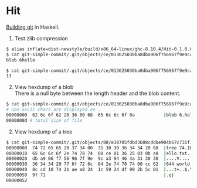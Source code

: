 # Hit

[Building git](https://shop.jcoglan.com/building-git/) in Haskell.

1. Test zlib compression  
  ```bash
  $ alias inflate=dist-newstyle/build/x86_64-linux/ghc-8.10.4/Hit-0.1.0.0/x/Hit/build/Hit/Hit
  $ cat git-simple-commit/.git/objects/ce/013625030ba8dba906f756967f9e9ca394464a | inflate
  blob 6hello

  $ cat git-simple-commit/.git/objects/ce/013625030ba8dba906f756967f9e9ca394464a | inflate | wc -c
  13
  ```

2. View hexdump of a blob  
  There is a null byte between the length header and the blob content.

  ```bash
  $ cat git-simple-commit/.git/objects/ce/013625030ba8dba906f756967f9e9ca394464a | inflate | hexdump -C
  # non-ascii chars are displayed as .
  00000000  62 6c 6f 62 20 36 00 68  65 6c 6c 6f 0a           |blob 6.hello.|
  0000000d # total size of file
  ```

2. View hexdump of a tree  
  ```bash
  $ cat git-simple-commit/.git/objects/88/e38705fdbd3608cddbe904b67c731f3234c45b | inflate | hexdump -C
  00000000  74 72 65 65 20 37 34 00  31 30 30 36 34 34 20 68  |tree 74.100644 h|
  00000010  65 6c 6c 6f 2e 74 78 74  00 ce 01 36 25 03 0b a8  |ello.txt...6%...|
  00000020  db a9 06 f7 56 96 7f 9e  9c a3 94 46 4a 31 30 30  |....V......FJ100|
  00000030  36 34 34 20 77 6f 72 6c  64 2e 74 78 74 00 cc 62  |644 world.txt..b|
  00000040  8c cd 10 74 2b ae a8 24  1c 59 24 df 99 2b 5c 01  |...t+..$.Y$..+\.|
  00000050  9f 71                                             |.q|
  00000052
  ```
